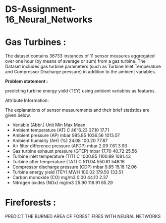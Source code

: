 # DS-Assignment-16_Neural_Networks

# Gas Turbines :

The dataset contains 36733 instances of 11 sensor measures aggregated over one hour (by means of average or sum) from a gas turbine. 
The Dataset includes gas turbine parameters (such as Turbine Inlet Temperature and Compressor Discharge pressure) in addition to the ambient variables.

**Problem statement :** 

predicting turbine energy yield (TEY) using ambient variables as features.

Attribute Information:

The explanations of sensor measurements and their brief statistics are given below.

- Variable (Abbr.) Unit Min Max Mean
- Ambient temperature (AT) C â€“6.23 37.10 17.71
- Ambient pressure (AP) mbar 985.85 1036.56 1013.07
- Ambient humidity (AH) (%) 24.08 100.20 77.87
- Air filter difference pressure (AFDP) mbar 2.09 7.61 3.93
- Gas turbine exhaust pressure (GTEP) mbar 17.70 40.72 25.56
- Turbine inlet temperature (TIT) C 1000.85 1100.89 1081.43
- Turbine after temperature (TAT) C 511.04 550.61 546.16
- Compressor discharge pressure (CDP) mbar 9.85 15.16 12.06
- Turbine energy yield (TEY) MWH 100.02 179.50 133.51
- Carbon monoxide (CO) mg/m3 0.00 44.10 2.37
- Nitrogen oxides (NOx) mg/m3 25.90 119.91 65.29

# Fireforests : 
PREDICT THE BURNED AREA OF FOREST FIRES WITH NEURAL NETWORKS
